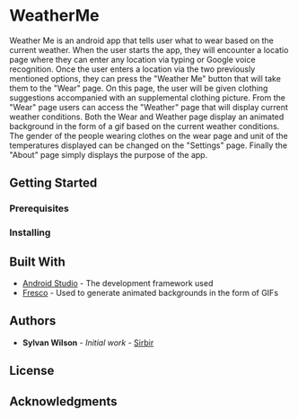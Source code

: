 # WeatherMe
Weather Me is an android app that tells user what to wear based on the current weather.  When the user starts the app, they will encounter
a locatio page where they can enter any location via typing or Google voice recognition.  Once the user enters a location via the two 
previously mentioned options, they can press the "Weather Me" button that will take them to the "Wear" page.  On this page, the user will
be given clothing suggestions accompanied with an supplemental clothing picture.  From the "Wear" page users can access the "Weather" 
page that will display current weather conditions.  Both the Wear and Weather page display an animated background in the form of a gif 
based on the current weather conditions. The gender of the people wearing clothes on the wear page and unit of the temperatures
displayed can be changed on the "Settings" page.  Finally the "About" page simply displays the purpose of the app. 

## Getting Started 

### Prerequisites

### Installing 

## Built With
* [Android Studio](https://developer.android.com/develop/index.html) - The development framework used
* [Fresco](https://http://frescolib.org/docs/) - Used to generate animated backgrounds in the form of GIFs

## Authors

* **Sylvan Wilson** - *Initial work* - [Sirbir](https://github.com/Sirbir)

## License

## Acknowledgments























